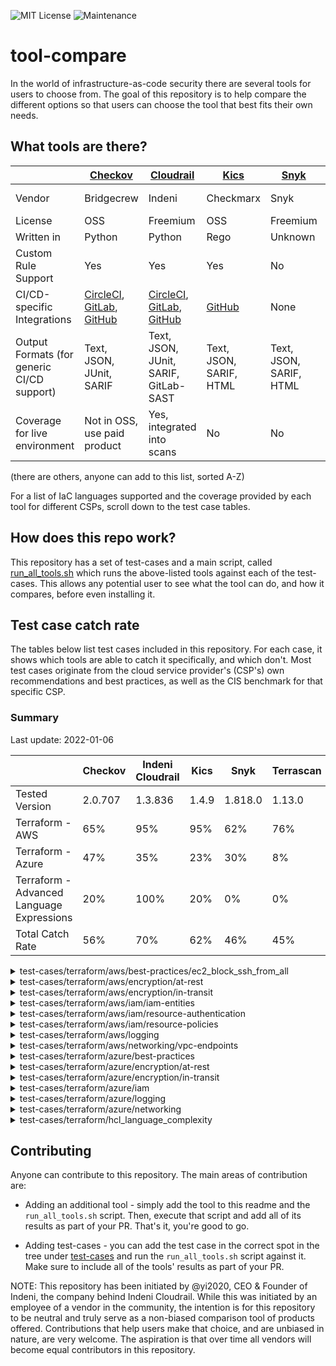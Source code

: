 ![MIT License](https://img.shields.io/github/license/iacsecurity/tool-compare)
![Maintenance](https://img.shields.io/badge/Maintained%3F-yes-green.svg)

# tool-compare
In the world of infrastructure-as-code security there are several tools for users to choose from.
The goal of this repository is to help compare the different options so that users can
choose the tool that best fits their own needs.

## What tools are there?
|     | [Checkov](https://github.com/bridgecrewio/checkov) | [Cloudrail](https://www.indeni.com/cloudrail) | [Kics](https://github.com/Checkmarx/kics) | [Snyk](https://snyk.io/) | [Terrascan](https://github.com/accurics/terrascan) | [Tfsec](https://github.com/tfsec/tfsec) |
|----|----|----|----|----|----|----|
|Vendor|Bridgecrew|Indeni|Checkmarx|Snyk|Accurics|Aqua Security|
|License|OSS|Freemium|OSS|Freemium|OSS|OSS|
|Written in|Python|Python|Rego|Unknown|Rego|Go|
|Custom Rule Support|Yes|Yes|Yes|No|Yes|Yes|
|CI/CD-specific Integrations|[CircleCI](https://circleci.com/developer/orbs/orb/bridgecrew/bridgecrew), [GitLab](https://gitlab.com/guided-explorations/ci-cd-plugin-extensions/checkov-iac-sast), [GitHub](https://github.com/bridgecrewio/checkov-action)|[CircleCI](https://circleci.com/developer/orbs/orb/indeni/cloudrail), [GitLab](https://gitlab.com/gitlab-org/gitlab/-/blob/41762757f1729b6c56c81d8654e874f7d7c4fad7/lib/gitlab/ci/templates/Indeni.Cloudrail.gitlab-ci-.yml), [GitHub](https://github.com/indeni/cloudrail-run-ga)|[GitHub](https://github.com/Checkmarx/kics-github-action)|None|[CircleCI](https://circleci.com/developer/orbs/orb/accurics/accurics-cli), [GitHub](https://github.com/accurics/terrascan-action)|[CircleCI](https://circleci.com/developer/orbs/orb/mycodeself/tfsec), [GitHub](https://github.com/aquasecurity/tfsec-sarif-action)|
|Output Formats (for generic CI/CD support)|Text, JSON, JUnit, SARIF|Text, JSON, JUnit, SARIF, GitLab-SAST|Text, JSON, SARIF, HTML|Text, JSON, SARIF, HTML|Text, JSON, JUnit|Text, JSON, JUnit, SARIF|
|Coverage for live environment|Not in OSS, use paid product|Yes, integrated into scans|No|No|Not in OSS, use paid product|Yes via differnet product|

(there are others, anyone can add to this list, sorted A-Z)

For a list of IaC languages supported and the coverage provided by each tool for different CSPs, scroll down to the
test case tables.

## How does this repo work?
This repository has a set of test-cases and a main script, called [run_all_tools.sh](/run_all_tools.sh) 
which runs the above-listed tools against each of the test-cases. This allows any potential user
to see what the tool can do, and how it compares, before even installing it.

## Test case catch rate
The tables below list test cases included in this repository. For each case, it shows which tools
are able to catch it specifically, and which don't. Most test cases originate from the cloud service provider's (CSP's)
own recommendations and best practices, as well as the CIS benchmark for that specific CSP.

### Summary
Last update: 2022-01-06

|     | Checkov | Indeni Cloudrail | Kics | Snyk | Terrascan | Tfsec |
|----|----|----|----|----|----|----|
|Tested Version|2.0.707|1.3.836|1.4.9|1.818.0|1.13.0|0.63.1|
|Terraform - AWS|65%|95%|95%|62%|76%|56%|
|Terraform - Azure|47%|35%|23%|30%|8%|18%|
|Terraform - Advanced Language Expressions|20%|100%|20%|0%|0%|0%|
|Total Catch Rate|56%|70%|62%|46%|45%|38%|


<details><summary>test-cases/terraform/aws/best-practices/ec2_block_ssh_from_all</summary>

| Test Case | Checkov | Indeni Cloudrail | Kics | Snyk | Terrascan | Tfsec |
|----|----|----|----|----|----|----|
|Sub-category Catch Rate|

</details>

<details><summary>test-cases/terraform/aws/encryption/at-rest</summary>

| Test Case | Checkov | Indeni Cloudrail | Kics | Snyk | Terrascan | Tfsec |
|----|----|----|----|----|----|----|
|[athena_not_encrypted](test-cases/terraform/aws/encryption/at-rest/athena_not_encrypted)|:white_check_mark:|:white_check_mark:|:white_check_mark:|:white_check_mark:|:white_check_mark:|:white_check_mark:|
|[cloudtrail_not_encrypted](test-cases/terraform/aws/encryption/at-rest/cloudtrail_not_encrypted)|:white_check_mark:|:white_check_mark:|:white_check_mark:|:white_check_mark:|:white_check_mark:|:white_check_mark:|
|[cloudwatch_groups_not_encrypted](test-cases/terraform/aws/encryption/at-rest/cloudwatch_groups_not_encrypted)|:white_check_mark:|:white_check_mark:|:white_check_mark:|:white_check_mark:|:white_check_mark:|:white_check_mark:|
|[codbuild_using_aws_key](test-cases/terraform/aws/encryption/at-rest/codbuild_using_aws_key)|:x:|:white_check_mark:|:white_check_mark:|:x:|:x:|:x:|
|[dax_cluster_not_encrypted](test-cases/terraform/aws/encryption/at-rest/dax_cluster_not_encrypted)|:white_check_mark:|:white_check_mark:|:white_check_mark:|:white_check_mark:|:white_check_mark:|:white_check_mark:|
|[docdb_cluster_encrypted_at_rest_using_cm..](test-cases/terraform/aws/encryption/at-rest/docdb_cluster_encrypted_at_rest_using_cmk_not_customer_managed)|:x:|:white_check_mark:|:white_check_mark:|:x:|:x:|:white_check_mark:|
|[docdb_cluster_encrypted_without_kms_key](test-cases/terraform/aws/encryption/at-rest/docdb_cluster_encrypted_without_kms_key)|:x:|:white_check_mark:|:white_check_mark:|:white_check_mark:|:white_check_mark:|:white_check_mark:|
|[docdb_clusters_non_encrypted](test-cases/terraform/aws/encryption/at-rest/docdb_clusters_non_encrypted)|:white_check_mark:|:white_check_mark:|:white_check_mark:|:white_check_mark:|:white_check_mark:|:white_check_mark:|
|[dynamodb_not_encrypted](test-cases/terraform/aws/encryption/at-rest/dynamodb_not_encrypted)|:white_check_mark:|:white_check_mark:|:white_check_mark:|:x:|:white_check_mark:|:white_check_mark:|
|[ecr_repo_not_encrypted](test-cases/terraform/aws/encryption/at-rest/ecr_repo_not_encrypted)|:white_check_mark:|:white_check_mark:|:white_check_mark:|:white_check_mark:|:white_check_mark:|:white_check_mark:|
|[elasticache_replication_group_not_encryp..](test-cases/terraform/aws/encryption/at-rest/elasticache_replication_group_not_encrypted_at_rest)|:white_check_mark:|:white_check_mark:|:white_check_mark:|:white_check_mark:|:white_check_mark:|:white_check_mark:|
|[elasticsearch_not_encrypted](test-cases/terraform/aws/encryption/at-rest/elasticsearch_not_encrypted)|:white_check_mark:|:white_check_mark:|:white_check_mark:|:white_check_mark:|:white_check_mark:|:white_check_mark:|
|[kinesis_stream_not_encrypted](test-cases/terraform/aws/encryption/at-rest/kinesis_stream_not_encrypted)|:white_check_mark:|:white_check_mark:|:white_check_mark:|:white_check_mark:|:white_check_mark:|:white_check_mark:|
|[neptune_cluster_no_encryption](test-cases/terraform/aws/encryption/at-rest/neptune_cluster_no_encryption)|:white_check_mark:|:white_check_mark:|:white_check_mark:|:white_check_mark:|:white_check_mark:|:white_check_mark:|
|[rds_cluster_encrypt_at_rest_disabled](test-cases/terraform/aws/encryption/at-rest/rds_cluster_encrypt_at_rest_disabled)|:white_check_mark:|:white_check_mark:|:white_check_mark:|:white_check_mark:|:white_check_mark:|:white_check_mark:|
|[redshift_not_encrypted](test-cases/terraform/aws/encryption/at-rest/redshift_not_encrypted)|:white_check_mark:|:white_check_mark:|:white_check_mark:|:white_check_mark:|:white_check_mark:|:white_check_mark:|
|[rest_api_cache_non_encrypted](test-cases/terraform/aws/encryption/at-rest/rest_api_cache_non_encrypted)|:x:|:white_check_mark:|:white_check_mark:|:white_check_mark:|:x:|:white_check_mark:|
|[s3_bucket_non_encrypted](test-cases/terraform/aws/encryption/at-rest/s3_bucket_non_encrypted)|:white_check_mark:|:white_check_mark:|:white_check_mark:|:white_check_mark:|:white_check_mark:|:white_check_mark:|
|[s3_bucket_object_non_encrypted](test-cases/terraform/aws/encryption/at-rest/s3_bucket_object_non_encrypted)|:x:|:white_check_mark:|:white_check_mark:|:white_check_mark:|:white_check_mark:|:x:|
|[sagemaker_not_encrypted](test-cases/terraform/aws/encryption/at-rest/sagemaker_not_encrypted)|:white_check_mark:|:white_check_mark:|:white_check_mark:|:white_check_mark:|:white_check_mark:|:x:|
|[secretsmanager_secrets_encrypted_at_rest..](test-cases/terraform/aws/encryption/at-rest/secretsmanager_secrets_encrypted_at_rest_with_aws_managed_key_by_default)|:white_check_mark:|:white_check_mark:|:white_check_mark:|:white_check_mark:|:white_check_mark:|:white_check_mark:|
|[secretsmanager_secrets_encrypted_at_rest..](test-cases/terraform/aws/encryption/at-rest/secretsmanager_secrets_encrypted_at_rest_with_aws_managed_key_by_key_arn)|:x:|:white_check_mark:|:white_check_mark:|:x:|:x:|:white_check_mark:|
|[sns_topic_encrypted_at_rest_with_aws_man..](test-cases/terraform/aws/encryption/at-rest/sns_topic_encrypted_at_rest_with_aws_managed_key_by_key_arn)|:x:|:white_check_mark:|:white_check_mark:|:x:|:x:|:white_check_mark:|
|[sqs_queue_not_encrypted](test-cases/terraform/aws/encryption/at-rest/sqs_queue_not_encrypted)|:white_check_mark:|:white_check_mark:|:white_check_mark:|:white_check_mark:|:white_check_mark:|:white_check_mark:|
|[workgroups_non_encrypted](test-cases/terraform/aws/encryption/at-rest/workgroups_non_encrypted)|:white_check_mark:|:white_check_mark:|:white_check_mark:|:white_check_mark:|:x:|:white_check_mark:|
|[workspace_root_volume_not_encrypted_at_r..](test-cases/terraform/aws/encryption/at-rest/workspace_root_volume_not_encrypted_at_rest)|:white_check_mark:|:white_check_mark:|:white_check_mark:|:white_check_mark:|:white_check_mark:|:white_check_mark:|
|[workspace_user_volume_not_encrypted_at_r..](test-cases/terraform/aws/encryption/at-rest/workspace_user_volume_not_encrypted_at_rest)|:white_check_mark:|:white_check_mark:|:white_check_mark:|:white_check_mark:|:white_check_mark:|:white_check_mark:|
|Sub-category Catch Rate|74%|100%|100%|81%|78%|89%|

</details>

<details><summary>test-cases/terraform/aws/encryption/in-transit</summary>

| Test Case | Checkov | Indeni Cloudrail | Kics | Snyk | Terrascan | Tfsec |
|----|----|----|----|----|----|----|
|[alb_use_http](test-cases/terraform/aws/encryption/in-transit/alb_use_http)|:white_check_mark:|:white_check_mark:|:white_check_mark:|:x:|:white_check_mark:|:white_check_mark:|
|[cloudfront_distribution_not_encrypted](test-cases/terraform/aws/encryption/in-transit/cloudfront_distribution_not_encrypted)|:white_check_mark:|:white_check_mark:|:white_check_mark:|:white_check_mark:|:white_check_mark:|:white_check_mark:|
|[cloudfront_protocol_version_is_low](test-cases/terraform/aws/encryption/in-transit/cloudfront_protocol_version_is_low)|:white_check_mark:|:white_check_mark:|:white_check_mark:|:white_check_mark:|:white_check_mark:|:white_check_mark:|
|[ecs_task_definition_not_encrypted_in_tra..](test-cases/terraform/aws/encryption/in-transit/ecs_task_definition_not_encrypted_in_transit)|:white_check_mark:|:white_check_mark:|:white_check_mark:|:white_check_mark:|:white_check_mark:|:white_check_mark:|
|[elasticache_replication_group_not_encryp..](test-cases/terraform/aws/encryption/in-transit/elasticache_replication_group_not_encrypted_in_transit)|:white_check_mark:|:white_check_mark:|:white_check_mark:|:white_check_mark:|:white_check_mark:|:white_check_mark:|
|[elasticsearch_encrypt_node_to_node_disab..](test-cases/terraform/aws/encryption/in-transit/elasticsearch_encrypt_node_to_node_disabled)|:x:|:white_check_mark:|:white_check_mark:|:white_check_mark:|:white_check_mark:|:white_check_mark:|
|[load_balancer_listener_http](test-cases/terraform/aws/encryption/in-transit/load_balancer_listener_http)|:white_check_mark:|:white_check_mark:|:white_check_mark:|:white_check_mark:|:white_check_mark:|:white_check_mark:|
|[vpc_has_only_dynamodb_vpce_gw_connection](test-cases/terraform/aws/encryption/in-transit/vpc_has_only_dynamodb_vpce_gw_connection)|:x:|:white_check_mark:|:x:|:x:|:x:|:x:|
|Sub-category Catch Rate|75%|100%|88%|75%|88%|88%|

</details>

<details><summary>test-cases/terraform/aws/iam/iam-entities</summary>

| Test Case | Checkov | Indeni Cloudrail | Kics | Snyk | Terrascan | Tfsec |
|----|----|----|----|----|----|----|
|[human_users_defined](test-cases/terraform/aws/iam/iam-entities/human_users_defined)|:white_check_mark:|:white_check_mark:|:white_check_mark:|:x:|:x:|:x:|
|[iam_user_inline_policy_attach](test-cases/terraform/aws/iam/iam-entities/iam_user_inline_policy_attach)|:white_check_mark:|:white_check_mark:|:white_check_mark:|:white_check_mark:|:white_check_mark:|:x:|
|[iam_user_managed_policy_direct_attachmen..](test-cases/terraform/aws/iam/iam-entities/iam_user_managed_policy_direct_attachment)|:white_check_mark:|:white_check_mark:|:white_check_mark:|:white_check_mark:|:white_check_mark:|:x:|
|[passrole_and_lambda_permissions_cause_pr..](test-cases/terraform/aws/iam/iam-entities/passrole_and_lambda_permissions_cause_priv_escalation)|:x:|:white_check_mark:|:white_check_mark:|:x:|:white_check_mark:|:x:|
|[policy-too-broad](test-cases/terraform/aws/iam/iam-entities/policy-too-broad)|:x:|:white_check_mark:|:x:|:x:|:x:|:x:|
|[policy_missing_principal](test-cases/terraform/aws/iam/iam-entities/policy_missing_principal)|:x:|:white_check_mark:|:white_check_mark:|:x:|:white_check_mark:|:x:|
|[public_and_private_ec2_same_role](test-cases/terraform/aws/iam/iam-entities/public_and_private_ec2_same_role)|:x:|:white_check_mark:|:white_check_mark:|:x:|:x:|:x:|
|[role_assume_policy_principal_all](test-cases/terraform/aws/iam/iam-entities/role_assume_policy_principal_all)|:white_check_mark:|:white_check_mark:|:white_check_mark:|:white_check_mark:|:x:|:x:|
|Sub-category Catch Rate|50%|100%|88%|38%|50%|0%|

</details>

<details><summary>test-cases/terraform/aws/iam/resource-authentication</summary>

| Test Case | Checkov | Indeni Cloudrail | Kics | Snyk | Terrascan | Tfsec |
|----|----|----|----|----|----|----|
|[rds_without_authentication](test-cases/terraform/aws/iam/resource-authentication/rds_without_authentication)|:white_check_mark:|:x:|:white_check_mark:|:white_check_mark:|:white_check_mark:|:x:|
|[rest_api_without_authorization](test-cases/terraform/aws/iam/resource-authentication/rest_api_without_authorization)|:white_check_mark:|:white_check_mark:|:white_check_mark:|:white_check_mark:|:x:|:x:|
|Sub-category Catch Rate|100%|50%|100%|100%|50%|0%|

</details>

<details><summary>test-cases/terraform/aws/iam/resource-policies</summary>

| Test Case | Checkov | Indeni Cloudrail | Kics | Snyk | Terrascan | Tfsec |
|----|----|----|----|----|----|----|
|[cloudwatch_log_destination_insecure_poli..](test-cases/terraform/aws/iam/resource-policies/cloudwatch_log_destination_insecure_policy)|:x:|:white_check_mark:|:white_check_mark:|:x:|:x:|:x:|
|[ecr_not_secure_policy](test-cases/terraform/aws/iam/resource-policies/ecr_not_secure_policy)|:x:|:white_check_mark:|:white_check_mark:|:x:|:white_check_mark:|:x:|
|[efs_not_secure_policy](test-cases/terraform/aws/iam/resource-policies/efs_not_secure_policy)|:x:|:white_check_mark:|:white_check_mark:|:x:|:white_check_mark:|:x:|
|[elasticsearch_domain_not_secure_policy](test-cases/terraform/aws/iam/resource-policies/elasticsearch_domain_not_secure_policy)|:x:|:white_check_mark:|:white_check_mark:|:x:|:white_check_mark:|:x:|
|[glacier_vault_not_secure_policy](test-cases/terraform/aws/iam/resource-policies/glacier_vault_not_secure_policy)|:white_check_mark:|:white_check_mark:|:x:|:white_check_mark:|:x:|:white_check_mark:|
|[glue_data_catalog_not_secure_policy](test-cases/terraform/aws/iam/resource-policies/glue_data_catalog_not_secure_policy)|:x:|:white_check_mark:|:white_check_mark:|:x:|:x:|:x:|
|[kms_key_not_secure_policy](test-cases/terraform/aws/iam/resource-policies/kms_key_not_secure_policy)|:x:|:white_check_mark:|:white_check_mark:|:x:|:white_check_mark:|:x:|
|[lambda_not_secure_policy](test-cases/terraform/aws/iam/resource-policies/lambda_not_secure_policy)|:x:|:white_check_mark:|:white_check_mark:|:x:|:x:|:x:|
|[rest_api_not_secure_policy](test-cases/terraform/aws/iam/resource-policies/rest_api_not_secure_policy)|:x:|:white_check_mark:|:white_check_mark:|:x:|:white_check_mark:|:x:|
|[s3_bucket_acl_public_all_authenticated_u..](test-cases/terraform/aws/iam/resource-policies/s3_bucket_acl_public_all_authenticated_users_canned)|:white_check_mark:|:white_check_mark:|:white_check_mark:|:white_check_mark:|:white_check_mark:|:white_check_mark:|
|[s3_bucket_acl_public_all_users_canned](test-cases/terraform/aws/iam/resource-policies/s3_bucket_acl_public_all_users_canned)|:white_check_mark:|:white_check_mark:|:white_check_mark:|:white_check_mark:|:white_check_mark:|:white_check_mark:|
|[s3_bucket_acl_public_all_users_canned_wi..](test-cases/terraform/aws/iam/resource-policies/s3_bucket_acl_public_all_users_canned_with_overriding_access_block)|:x:|:white_check_mark:|:white_check_mark:|:x:|:white_check_mark:|:x:|
|[s3_bucket_policy_public_to_all_authentic..](test-cases/terraform/aws/iam/resource-policies/s3_bucket_policy_public_to_all_authenticated_users)|:x:|:white_check_mark:|:white_check_mark:|:x:|:white_check_mark:|:x:|
|[secrets_manager_not_secure_policy](test-cases/terraform/aws/iam/resource-policies/secrets_manager_not_secure_policy)|:x:|:white_check_mark:|:white_check_mark:|:x:|:white_check_mark:|:x:|
|Sub-category Catch Rate|21%|100%|93%|21%|71%|21%|

</details>

<details><summary>test-cases/terraform/aws/logging</summary>

| Test Case | Checkov | Indeni Cloudrail | Kics | Snyk | Terrascan | Tfsec |
|----|----|----|----|----|----|----|
|[api_gateway_no_xray](test-cases/terraform/aws/logging/api_gateway_no_xray)|:white_check_mark:|:white_check_mark:|:white_check_mark:|:white_check_mark:|:white_check_mark:|:white_check_mark:|
|[cloudfront_distribution_without_logging](test-cases/terraform/aws/logging/cloudfront_distribution_without_logging)|:white_check_mark:|:white_check_mark:|:white_check_mark:|:white_check_mark:|:white_check_mark:|:white_check_mark:|
|[cloudtrail_file_log_validation_disabled](test-cases/terraform/aws/logging/cloudtrail_file_log_validation_disabled)|:white_check_mark:|:white_check_mark:|:white_check_mark:|:white_check_mark:|:white_check_mark:|:white_check_mark:|
|[cloudwatch_log_groups_no_retention](test-cases/terraform/aws/logging/cloudwatch_log_groups_no_retention)|:white_check_mark:|:white_check_mark:|:white_check_mark:|:white_check_mark:|:white_check_mark:|:x:|
|[docdb_audit_logs_missing](test-cases/terraform/aws/logging/docdb_audit_logs_missing)|:white_check_mark:|:white_check_mark:|:white_check_mark:|:white_check_mark:|:white_check_mark:|:white_check_mark:|
|[ec2_without_monitoring](test-cases/terraform/aws/logging/ec2_without_monitoring)|:white_check_mark:|:x:|:white_check_mark:|:x:|:white_check_mark:|:x:|
|[eks_logging_disabled](test-cases/terraform/aws/logging/eks_logging_disabled)|:white_check_mark:|:white_check_mark:|:white_check_mark:|:white_check_mark:|:white_check_mark:|:white_check_mark:|
|[elasticsearch_domain_logging_disabled](test-cases/terraform/aws/logging/elasticsearch_domain_logging_disabled)|:white_check_mark:|:white_check_mark:|:white_check_mark:|:white_check_mark:|:white_check_mark:|:white_check_mark:|
|[elb_without_access_logs](test-cases/terraform/aws/logging/elb_without_access_logs)|:white_check_mark:|:x:|:white_check_mark:|:x:|:white_check_mark:|:x:|
|[globalaccelerator_accelerator_no_flow_lo..](test-cases/terraform/aws/logging/globalaccelerator_accelerator_no_flow_logs)|:white_check_mark:|:white_check_mark:|:white_check_mark:|:white_check_mark:|:white_check_mark:|:x:|
|[lambda_without_explicit_log_group](test-cases/terraform/aws/logging/lambda_without_explicit_log_group)|:x:|:white_check_mark:|:x:|:x:|:x:|:x:|
|[lambda_without_xray](test-cases/terraform/aws/logging/lambda_without_xray)|:white_check_mark:|:white_check_mark:|:white_check_mark:|:white_check_mark:|:white_check_mark:|:white_check_mark:|
|[neptune_cluster_no_logging](test-cases/terraform/aws/logging/neptune_cluster_no_logging)|:white_check_mark:|:white_check_mark:|:white_check_mark:|:x:|:white_check_mark:|:white_check_mark:|
|[rds_without_logging](test-cases/terraform/aws/logging/rds_without_logging)|:white_check_mark:|:x:|:white_check_mark:|:x:|:white_check_mark:|:x:|
|[redshift_without_logging](test-cases/terraform/aws/logging/redshift_without_logging)|:white_check_mark:|:white_check_mark:|:white_check_mark:|:white_check_mark:|:white_check_mark:|:x:|
|[rest_api_no_access_logging](test-cases/terraform/aws/logging/rest_api_no_access_logging)|:white_check_mark:|:white_check_mark:|:white_check_mark:|:white_check_mark:|:white_check_mark:|:white_check_mark:|
|[s3_access_logging_disabled](test-cases/terraform/aws/logging/s3_access_logging_disabled)|:white_check_mark:|:white_check_mark:|:white_check_mark:|:white_check_mark:|:white_check_mark:|:white_check_mark:|
|Sub-category Catch Rate|94%|82%|94%|71%|94%|59%|

</details>

<details><summary>test-cases/terraform/aws/networking/vpc-endpoints</summary>

| Test Case | Checkov | Indeni Cloudrail | Kics | Snyk | Terrascan | Tfsec |
|----|----|----|----|----|----|----|
|[dynamodb-vpce-exist-without-routeassocia..](test-cases/terraform/aws/networking/vpc-endpoints/dynamodb-vpce-exist-without-routeassociation)|:x:|:white_check_mark:|:white_check_mark:|:x:|:x:|:x:|
|[sqs-vpc-endpoint-without-dns-resolution](test-cases/terraform/aws/networking/vpc-endpoints/sqs-vpc-endpoint-without-dns-resolution)|:x:|:white_check_mark:|:white_check_mark:|:x:|:x:|:x:|
|Sub-category Catch Rate|0%|100%|100%|0%|0%|0%|

</details>

<details><summary>test-cases/terraform/azure/best-practices</summary>

| Test Case | Checkov | Indeni Cloudrail | Kics | Snyk | Terrascan | Tfsec |
|----|----|----|----|----|----|----|
|[defender_for_app_services_disabled](test-cases/terraform/azure/best-practices/defender_for_app_services_disabled)|:white_check_mark:|:x:|:x:|:x:|:x:|:x:|
|[defender_for_container_registry_not_used](test-cases/terraform/azure/best-practices/defender_for_container_registry_not_used)|:white_check_mark:|:white_check_mark:|:white_check_mark:|:white_check_mark:|:x:|:white_check_mark:|
|[defender_for_keyvault_disabled](test-cases/terraform/azure/best-practices/defender_for_keyvault_disabled)|:white_check_mark:|:x:|:white_check_mark:|:white_check_mark:|:x:|:white_check_mark:|
|[defender_for_kubernetes_not_used](test-cases/terraform/azure/best-practices/defender_for_kubernetes_not_used)|:white_check_mark:|:white_check_mark:|:white_check_mark:|:white_check_mark:|:x:|:white_check_mark:|
|[defender_for_servers_not_used](test-cases/terraform/azure/best-practices/defender_for_servers_not_used)|:white_check_mark:|:white_check_mark:|:white_check_mark:|:white_check_mark:|:x:|:white_check_mark:|
|[defender_for_sql_servers_not_used](test-cases/terraform/azure/best-practices/defender_for_sql_servers_not_used)|:white_check_mark:|:white_check_mark:|:white_check_mark:|:white_check_mark:|:x:|:white_check_mark:|
|[defender_for_storage_not_used](test-cases/terraform/azure/best-practices/defender_for_storage_not_used)|:white_check_mark:|:white_check_mark:|:white_check_mark:|:white_check_mark:|:x:|:white_check_mark:|
|[email_notifications_for_high_severity_al..](test-cases/terraform/azure/best-practices/email_notifications_for_high_severity_alerts_not_used)|:white_check_mark:|:white_check_mark:|:white_check_mark:|:white_check_mark:|:x:|:white_check_mark:|
|[func_app_not_using_http2](test-cases/terraform/azure/best-practices/func_app_not_using_http2)|:white_check_mark:|:white_check_mark:|:x:|:x:|:x:|:x:|
|[func_app_not_using_latest_tls](test-cases/terraform/azure/best-practices/func_app_not_using_latest_tls)|:x:|:white_check_mark:|:x:|:x:|:x:|:x:|
|[functionapp_lin_java_isnot_latest](test-cases/terraform/azure/best-practices/functionapp_lin_java_isnot_latest)|:x:|:x:|:x:|:x:|:x:|:x:|
|[functionapp_python_isnot_latest](test-cases/terraform/azure/best-practices/functionapp_python_isnot_latest)|:x:|:x:|:x:|:x:|:x:|:x:|
|[functionapp_win_java_isnot_latest](test-cases/terraform/azure/best-practices/functionapp_win_java_isnot_latest)|:x:|:x:|:x:|:x:|:x:|:x:|
|[sql_vulnerability_assessment_not_enabled](test-cases/terraform/azure/best-practices/sql_vulnerability_assessment_not_enabled)|:white_check_mark:|:x:|:x:|:x:|:x:|:x:|
|[sql_vulnerability_email_not_set](test-cases/terraform/azure/best-practices/sql_vulnerability_email_not_set)|:white_check_mark:|:x:|:x:|:white_check_mark:|:x:|:x:|
|[vm_unmanaged_disks](test-cases/terraform/azure/best-practices/vm_unmanaged_disks)|:white_check_mark:|:x:|:x:|:x:|:x:|:x:|
|[vmss_unmanaged_disks](test-cases/terraform/azure/best-practices/vmss_unmanaged_disks)|:x:|:x:|:x:|:x:|:x:|:x:|
|[vpn_gw_using_basic_sku](test-cases/terraform/azure/best-practices/vpn_gw_using_basic_sku)|:x:|:white_check_mark:|:x:|:x:|:x:|:x:|
|[webapp_http2_not_enabled](test-cases/terraform/azure/best-practices/webapp_http2_not_enabled)|:white_check_mark:|:x:|:x:|:white_check_mark:|:x:|:x:|
|[webapp_lin_java_isnot_latest](test-cases/terraform/azure/best-practices/webapp_lin_java_isnot_latest)|:x:|:x:|:x:|:x:|:x:|:x:|
|[webapp_php_isnot_latest](test-cases/terraform/azure/best-practices/webapp_php_isnot_latest)|:x:|:x:|:x:|:x:|:x:|:x:|
|[webapp_win_java_isnot_latest](test-cases/terraform/azure/best-practices/webapp_win_java_isnot_latest)|:x:|:x:|:x:|:x:|:x:|:x:|
|Sub-category Catch Rate|59%|41%|32%|41%|0%|32%|

</details>

<details><summary>test-cases/terraform/azure/encryption/at-rest</summary>

| Test Case | Checkov | Indeni Cloudrail | Kics | Snyk | Terrascan | Tfsec |
|----|----|----|----|----|----|----|
|[activitylog_storage_account_encryption_n..](test-cases/terraform/azure/encryption/at-rest/activitylog_storage_account_encryption_not_enabled)|:x:|:x:|:x:|:x:|:x:|:x:|
|[sql_encryption_customer_key_not_set](test-cases/terraform/azure/encryption/at-rest/sql_encryption_customer_key_not_set)|:x:|:x:|:x:|:x:|:x:|:x:|
|[storacc_encryption_not_enabled](test-cases/terraform/azure/encryption/at-rest/storacc_encryption_not_enabled)|:white_check_mark:|:x:|:x:|:x:|:x:|:x:|
|Sub-category Catch Rate|33%|0%|0%|0%|0%|0%|

</details>

<details><summary>test-cases/terraform/azure/encryption/in-transit</summary>

| Test Case | Checkov | Indeni Cloudrail | Kics | Snyk | Terrascan | Tfsec |
|----|----|----|----|----|----|----|
|[app_service_ftps_unused](test-cases/terraform/azure/encryption/in-transit/app_service_ftps_unused)|:x:|:white_check_mark:|:x:|:x:|:x:|:x:|
|[app_service_use_most_recent_supported_tl..](test-cases/terraform/azure/encryption/in-transit/app_service_use_most_recent_supported_tls)|:white_check_mark:|:white_check_mark:|:x:|:white_check_mark:|:x:|:x:|
|[func_app_ftps_not_required](test-cases/terraform/azure/encryption/in-transit/func_app_ftps_not_required)|:x:|:x:|:x:|:x:|:x:|:x:|
|[mysql_not_forcing_ssl](test-cases/terraform/azure/encryption/in-transit/mysql_not_forcing_ssl)|:white_check_mark:|:white_check_mark:|:white_check_mark:|:white_check_mark:|:white_check_mark:|:white_check_mark:|
|[postgresql_not_forcing_ssl](test-cases/terraform/azure/encryption/in-transit/postgresql_not_forcing_ssl)|:white_check_mark:|:white_check_mark:|:white_check_mark:|:white_check_mark:|:white_check_mark:|:white_check_mark:|
|Sub-category Catch Rate|60%|80%|40%|60%|40%|40%|

</details>

<details><summary>test-cases/terraform/azure/iam</summary>

| Test Case | Checkov | Indeni Cloudrail | Kics | Snyk | Terrascan | Tfsec |
|----|----|----|----|----|----|----|
|[app_service_authentication_missing](test-cases/terraform/azure/iam/app_service_authentication_missing)|:white_check_mark:|:white_check_mark:|:x:|:white_check_mark:|:x:|:x:|
|[custom-role-owner-exists](test-cases/terraform/azure/iam/custom-role-owner-exists)|:white_check_mark:|:x:|:white_check_mark:|:x:|:x:|:x:|
|[func_app_authentication](test-cases/terraform/azure/iam/func_app_authentication)|:white_check_mark:|:white_check_mark:|:x:|:x:|:x:|:x:|
|[func_app_client_cert_optional](test-cases/terraform/azure/iam/func_app_client_cert_optional)|:x:|:white_check_mark:|:x:|:x:|:x:|:x:|
|[functionapp_not_use_managedidentity](test-cases/terraform/azure/iam/functionapp_not_use_managedidentity)|:x:|:x:|:x:|:x:|:x:|:x:|
|[sql-server-ad-admin-not-set](test-cases/terraform/azure/iam/sql-server-ad-admin-not-set)|:x:|:x:|:x:|:x:|:x:|:x:|
|[storage_account_public_access_disabled](test-cases/terraform/azure/iam/storage_account_public_access_disabled)|:white_check_mark:|:x:|:x:|:x:|:x:|:x:|
|[webapp_client_cert_not_enabled](test-cases/terraform/azure/iam/webapp_client_cert_not_enabled)|:white_check_mark:|:x:|:x:|:white_check_mark:|:x:|:x:|
|[webapp_not_use_managedidentity](test-cases/terraform/azure/iam/webapp_not_use_managedidentity)|:white_check_mark:|:x:|:x:|:x:|:x:|:x:|
|Sub-category Catch Rate|67%|33%|11%|22%|0%|0%|

</details>

<details><summary>test-cases/terraform/azure/logging</summary>

| Test Case | Checkov | Indeni Cloudrail | Kics | Snyk | Terrascan | Tfsec |
|----|----|----|----|----|----|----|
|[auto_prov_log_analytics_agent_disabled](test-cases/terraform/azure/logging/auto_prov_log_analytics_agent_disabled)|:x:|:white_check_mark:|:x:|:x:|:x:|:x:|
|[batch_diagnostic_disabled](test-cases/terraform/azure/logging/batch_diagnostic_disabled)|:x:|:x:|:x:|:x:|:x:|:x:|
|[dl_analytics_diagnostic_not_enabled](test-cases/terraform/azure/logging/dl_analytics_diagnostic_not_enabled)|:x:|:x:|:x:|:x:|:x:|:x:|
|[dl_store_diagnostic_not_enabled](test-cases/terraform/azure/logging/dl_store_diagnostic_not_enabled)|:x:|:x:|:x:|:x:|:x:|:x:|
|[event_hub_diagnostic_not_enabled](test-cases/terraform/azure/logging/event_hub_diagnostic_not_enabled)|:x:|:x:|:x:|:x:|:x:|:x:|
|[iot_hub_diagnostic_not_enabled](test-cases/terraform/azure/logging/iot_hub_diagnostic_not_enabled)|:x:|:x:|:x:|:x:|:x:|:x:|
|[logic_app_wf_diagnostic_not_enabled](test-cases/terraform/azure/logging/logic_app_wf_diagnostic_not_enabled)|:x:|:x:|:x:|:x:|:x:|:x:|
|[postgresql_log_connections_not_enabled](test-cases/terraform/azure/logging/postgresql_log_connections_not_enabled)|:white_check_mark:|:x:|:white_check_mark:|:white_check_mark:|:white_check_mark:|:x:|
|[postgresql_log_disconnections_not_enable..](test-cases/terraform/azure/logging/postgresql_log_disconnections_not_enabled)|:x:|:x:|:white_check_mark:|:white_check_mark:|:white_check_mark:|:x:|
|[postgresql_logcheckpoints_not_enabled](test-cases/terraform/azure/logging/postgresql_logcheckpoints_not_enabled)|:white_check_mark:|:x:|:white_check_mark:|:white_check_mark:|:white_check_mark:|:x:|
|[search_diagnostic_not_enabled](test-cases/terraform/azure/logging/search_diagnostic_not_enabled)|:x:|:x:|:x:|:x:|:x:|:x:|
|[servicebus_namespace_not_enabled](test-cases/terraform/azure/logging/servicebus_namespace_not_enabled)|:x:|:x:|:x:|:x:|:x:|:x:|
|[sql-server-audit-retention-30](test-cases/terraform/azure/logging/sql-server-audit-retention-30)|:white_check_mark:|:white_check_mark:|:x:|:x:|:x:|:x:|
|[sql_server_audit_not_used](test-cases/terraform/azure/logging/sql_server_audit_not_used)|:white_check_mark:|:white_check_mark:|:white_check_mark:|:white_check_mark:|:x:|:white_check_mark:|
|[stream_analytics_diagnostic_not_enabled](test-cases/terraform/azure/logging/stream_analytics_diagnostic_not_enabled)|:x:|:x:|:x:|:x:|:x:|:x:|
|[vmss_win_diagnostic_log_disabled](test-cases/terraform/azure/logging/vmss_win_diagnostic_log_disabled)|:x:|:x:|:x:|:x:|:x:|:x:|
|Sub-category Catch Rate|25%|19%|25%|25%|19%|6%|

</details>

<details><summary>test-cases/terraform/azure/networking</summary>

| Test Case | Checkov | Indeni Cloudrail | Kics | Snyk | Terrascan | Tfsec |
|----|----|----|----|----|----|----|
|[no_unused_nsg](test-cases/terraform/azure/networking/no_unused_nsg)|:x:|:white_check_mark:|:x:|:x:|:x:|:x:|
|[public_access_sql_db](test-cases/terraform/azure/networking/public_access_sql_db)|:white_check_mark:|:white_check_mark:|:x:|:x:|:x:|:white_check_mark:|
|[vm_public_rdp_lb_opened](test-cases/terraform/azure/networking/vm_public_rdp_lb_opened)|:x:|:x:|:x:|:x:|:x:|:x:|
|[vm_public_rdp_nat_opened](test-cases/terraform/azure/networking/vm_public_rdp_nat_opened)|:x:|:x:|:x:|:x:|:x:|:x:|
|[vmss_public_rdp_lb_opened](test-cases/terraform/azure/networking/vmss_public_rdp_lb_opened)|:x:|:x:|:x:|:x:|:x:|:x:|
|Sub-category Catch Rate|20%|40%|0%|0%|0%|20%|

</details>

<details><summary>test-cases/terraform/hcl_language_complexity</summary>

| Test Case | Checkov | Indeni Cloudrail | Kics | Snyk | Terrascan | Tfsec |
|----|----|----|----|----|----|----|
|[using_count_and_ternary_expr](test-cases/terraform/hcl_language_complexity/using_count_and_ternary_expr)|:x:|:white_check_mark:|:x:|:x:|:x:|:x:|
|[using_for_each](test-cases/terraform/hcl_language_complexity/using_for_each)|:x:|:white_check_mark:|:x:|:x:|:x:|:x:|
|[using_locals](test-cases/terraform/hcl_language_complexity/using_locals)|:x:|:white_check_mark:|:white_check_mark:|:x:|:x:|:x:|
|[using_module_multi](test-cases/terraform/hcl_language_complexity/using_module_multi)|:white_check_mark:|:white_check_mark:|:x:|:x:|:x:|:x:|
|[using_module_simple](test-cases/terraform/hcl_language_complexity/using_module_simple)|:x:|:white_check_mark:|:x:|:x:|:x:|:x:|
|Sub-category Catch Rate|20%|100%|20%|0%|0%|0%|

</details>


## Contributing
Anyone can contribute to this repository. The main areas of contribution are:

* Adding an additional tool - simply add the tool to this readme and the `run_all_tools.sh` script. Then,
execute that script and add all of its results as part of your PR. That's it, you're good to go.

* Adding test-cases - you can add the test case in the correct spot in the tree under [test-cases](/test-cases)
and run the `run_all_tools.sh` script against it. Make sure to include all of the tools' results as part of your PR.

NOTE: This repository has been initiated by @yi2020, CEO & Founder of Indeni, the company behind Indeni Cloudrail. While this was initiated by an employee of a vendor in the community, the intention is for this repository to be neutral and truly serve as a non-biased comparison tool of products offered. Contributions that help users make that choice, and are unbiased in nature, are very welcome. The aspiration is that over time all vendors will become equal contributors in this repository.

